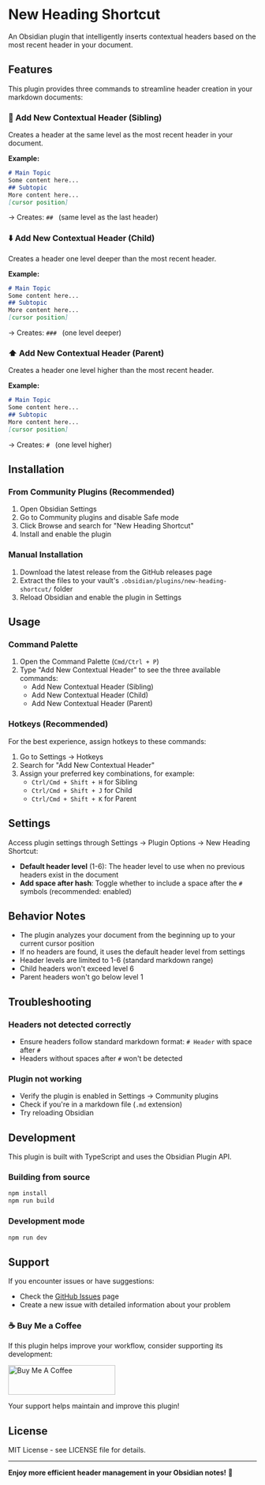 # New Heading Shortcut

An Obsidian plugin that intelligently inserts contextual headers based on the most recent header in your document.

## Features

This plugin provides three commands to streamline header creation in your markdown documents:

### 🔄 Add New Contextual Header (Sibling)
Creates a header at the same level as the most recent header in your document.

**Example:**
```markdown
# Main Topic
Some content here...
## Subtopic
More content here...
[cursor position]
```
→ Creates: `## ` (same level as the last header)

### ⬇️ Add New Contextual Header (Child) 
Creates a header one level deeper than the most recent header.

**Example:**
```markdown
# Main Topic
Some content here...
## Subtopic
More content here...
[cursor position]
```
→ Creates: `### ` (one level deeper)

### ⬆️ Add New Contextual Header (Parent)
Creates a header one level higher than the most recent header.

**Example:**
```markdown
# Main Topic
Some content here...
## Subtopic
More content here...
[cursor position]
```
→ Creates: `# ` (one level higher)

## Installation

### From Community Plugins (Recommended)
1. Open Obsidian Settings
2. Go to Community plugins and disable Safe mode
3. Click Browse and search for "New Heading Shortcut"
4. Install and enable the plugin

### Manual Installation
1. Download the latest release from the GitHub releases page
2. Extract the files to your vault's `.obsidian/plugins/new-heading-shortcut/` folder
3. Reload Obsidian and enable the plugin in Settings

## Usage

### Command Palette
1. Open the Command Palette (`Cmd/Ctrl + P`)
2. Type "Add New Contextual Header" to see the three available commands:
   - Add New Contextual Header (Sibling)
   - Add New Contextual Header (Child)
   - Add New Contextual Header (Parent)

### Hotkeys (Recommended)
For the best experience, assign hotkeys to these commands:

1. Go to Settings → Hotkeys
2. Search for "Add New Contextual Header"
3. Assign your preferred key combinations, for example:
   - `Ctrl/Cmd + Shift + H` for Sibling
   - `Ctrl/Cmd + Shift + J` for Child
   - `Ctrl/Cmd + Shift + K` for Parent

## Settings

Access plugin settings through Settings → Plugin Options → New Heading Shortcut:

- **Default header level** (1-6): The header level to use when no previous headers exist in the document
- **Add space after hash**: Toggle whether to include a space after the `#` symbols (recommended: enabled)

## Behavior Notes

- The plugin analyzes your document from the beginning up to your current cursor position
- If no headers are found, it uses the default header level from settings
- Header levels are limited to 1-6 (standard markdown range)
- Child headers won't exceed level 6
- Parent headers won't go below level 1

## Troubleshooting

### Headers not detected correctly
- Ensure headers follow standard markdown format: `# Header` with space after `#`
- Headers without spaces after `#` won't be detected

### Plugin not working
- Verify the plugin is enabled in Settings → Community plugins
- Check if you're in a markdown file (`.md` extension)
- Try reloading Obsidian

## Development

This plugin is built with TypeScript and uses the Obsidian Plugin API.

### Building from source
```bash
npm install
npm run build
```

### Development mode
```bash
npm run dev
```

## Support

If you encounter issues or have suggestions:
- Check the [GitHub Issues](https://github.com/baarbeh/new-heading-shortcut/issues) page
- Create a new issue with detailed information about your problem

### ☕ Buy Me a Coffee

If this plugin helps improve your workflow, consider supporting its development:

<a href="https://www.buymeacoffee.com/baarbeh" target="_blank"><img src="https://cdn.buymeacoffee.com/buttons/v2/default-yellow.png" alt="Buy Me A Coffee" style="height: 60px !important;width: 217px !important;" ></a>

Your support helps maintain and improve this plugin!

## License

MIT License - see LICENSE file for details.

---

**Enjoy more efficient header management in your Obsidian notes!** 📝